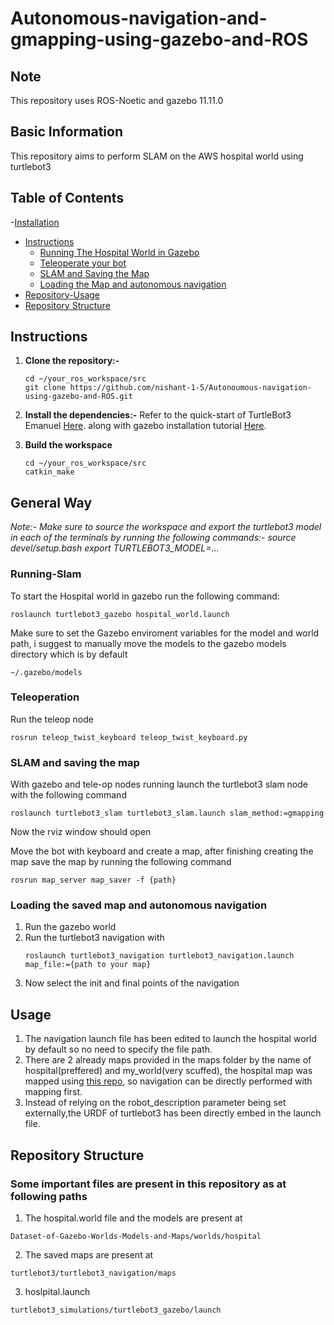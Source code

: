 # Autonomous-navigation-and-gmapping-using-gazebo-and-ROS
## Note
  This repository uses ROS-Noetic and gazebo 11.11.0

## Basic Information
This repository aims to perform SLAM on the AWS hospital world using turtlebot3

## Table of Contents
-[Installation](#installation)
- [Instructions](#instructions)
  - [Running The Hospital World in Gazebo](#running-slam)
  - [Teleoperate your bot](#teleoperation)
  - [SLAM and Saving the Map](#saving-the-map)
  - [Loading the Map and autonomous navigation](#loading-the-map)
- [Repository-Usage](#Usage)
- [Repository Structure](#directory-structure)

## Instructions
1. **Clone the repository:-**
   ```
   cd ~/your_ros_workspace/src
   git clone https://github.com/nishant-1-5/Autonoumous-navigation-using-gazebo-and-ROS.git
   ```

3. **Install the dependencies:-**
   Refer to the quick-start of TurtleBot3 Emanuel [Here](https://emanual.robotis.com/docs/en/platform/turtlebot3/quick-start/).
   along with gazebo installation tutorial [Here](https://classic.gazebosim.org/tutorials?cat=guided_b&tut=guided_b1).

4. **Build the workspace**
   ```
   cd ~/your_ros_workspace/src
   catkin_make
   ```

## General Way
_Note:- Make sure to source the workspace and export the turtlebot3 model in each of the terminals by running the following commands:-
  source devel/setup.bash
  export TURTLEBOT3_MODEL=..._
### Running-Slam
To start the Hospital world in gazebo run the following command:
```
roslaunch turtlebot3_gazebo hospital_world.launch
```
Make sure to set the Gazebo enviroment variables for the model and world path, i suggest to manually move the models to the gazebo models directory which is by default
```
~/.gazebo/models
```

### Teleoperation
Run the teleop node
```
rosrun teleop_twist_keyboard teleop_twist_keyboard.py
```
### SLAM and saving the map
With gazebo and tele-op nodes running launch the turtlebot3 slam node with the following command
```
roslaunch turtlebot3_slam turtlebot3_slam.launch slam_method:=gmapping
```
Now the rviz window should open

Move the bot with keyboard and create a map, after finishing creating the map save the map by running the following command
```
rosrun map_server map_saver -f {path}

```
### Loading the saved map and autonomous navigation
1. Run the gazebo world
2. Run the turtlebot3 navigation with
   ```
   roslaunch turtlebot3_navigation turtlebot3_navigation.launch map_file:={path to your map}
   ```
3. Now select the init and final points of the navigation

## Usage
1. The navigation launch file has been edited to launch the hospital world by default so no need to specify the file path.
2. There are 2 already maps provided in the maps folder by the name of hospital(preffered) and my_world(very scuffed), the hospital map was mapped using [this repo](https://github.com/marinaKollmitz/gazebo_ros_2Dmap_plugin), so navigation can be directly performed with mapping first.
3. Instead of relying on the robot_description parameter being set externally,the URDF of turtlebot3 has been directly embed in the launch file.

## Repository Structure
### Some important files are present in this repository as at following paths
1. The hospital.world file and the models are present at
```
Dataset-of-Gazebo-Worlds-Models-and-Maps/worlds/hospital
```
2. The saved maps are present at
```
turtlebot3/turtlebot3_navigation/maps
```
3. hoslpital.launch
```
turtlebot3_simulations/turtlebot3_gazebo/launch
```


